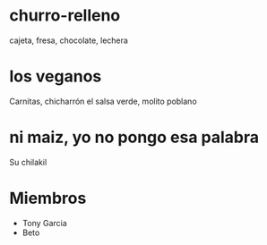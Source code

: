 # churro-relleno
cajeta, fresa, chocolate, lechera

# los veganos
Carnitas, chicharrón el salsa verde, molito poblano

# ni maiz, yo no pongo esa palabra
Su chilakil

# Miembros
- Tony Garcia
- Beto
